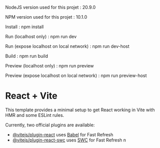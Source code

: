 NodeJS version used for this projet : 20.9.0

NPM version used for this projet : 10.1.0


Install : npm install

Run (localhost only) : npm run dev

Run (expose localhost on local network) : npm run dev-host

Build : npm run build

Preview (localhost only) : npm run preview

Preview (expose localhost on local network) : npm run preview-host


# React + Vite

This template provides a minimal setup to get React working in Vite with HMR and some ESLint rules.

Currently, two official plugins are available:

- [@vitejs/plugin-react](https://github.com/vitejs/vite-plugin-react/blob/main/packages/plugin-react/README.md) uses [Babel](https://babeljs.io/) for Fast Refresh
- [@vitejs/plugin-react-swc](https://github.com/vitejs/vite-plugin-react-swc) uses [SWC](https://swc.rs/) for Fast Refresh
n